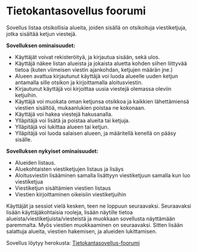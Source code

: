 # Tietokantasovellus foorumi

Sovellus listaa otsikollisia alueita, joiden sisällä on otsikoituja viestiketjuja, jotka sisältää ketjun viestejä.

**Sovelluksen ominaisuudet:**

* Käyttäjät voivat rekisteröityä, ja kirjautua sisään, sekä ulos.
* Käyttäjä näkee listan alueista ja jokaista aluetta kohden siihen liittyvää tietoa (kuten viimeisen viestin ajankohdan, ketjujen määrän jne.)
* Alueen avattua kirjautunut käyttäjä voi luoda alueelle uuden ketjun antamalla sille otsikon ja kirjoittamalla aloitusviestin.
* Kirjautunut käyttäjä voi kirjoittaa uusia viestejä olemassa oleviin ketjuihin.
* Käyttäjä voi muokata oman ketjunsa otsikkoa ja kaikkien lähettämiensä viestien sisältöä, mukaanlukien poistaa ne kokonaan.
* Käyttäjä voi hakea viestejä hakusanalla.
* Ylläpitäjä voi lisätä ja poistaa alueita tai ketjuja.
* Ylläpitäjä voi lukittaa alueen tai ketjun.
* Ylläpitäjä voi luoda salaisen alueen, ja määritellä kenellä on pääsy sisälle.


**Sovelluksen nykyiset ominaisuudet:**
* Alueiden listaus.
* Aluekohtaisten viestiketjujen listaus ja lisäys
* Aloitusviestin lisääminen samalla lisättyyn viestiketjuun samalla kun luo viestiketjua
* Viestiketjun sisältämien viestien listaus
* Viestien kirjoittaminen oikeisiin viestiketjuihin

Käyttäjät ja sessiot vielä kesken, teen ne loppuun seuraavaksi.
Seuraavaksi lisään käyttäjäkohtaisia rooleja, lisään näytille tietoa alueista/viestiketjuista/viesteistä ja muokkaan sovellusta näyttämään paremmalta. Myös viestien muokkaaminen on seuraavaksi. Sitten lisään salattuja alueita, viestien hakemisen, ja alueiden lukittamisen.

Sovellus löytyy herokusta:
[Tietokantasovellus-foorumi](https://tietokantasovellus-foorumi.herokuapp.com/)
